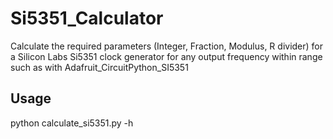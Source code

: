 # Si5351_Calculator
Calculate the required parameters (Integer, Fraction, Modulus, R divider) for a Silicon Labs Si5351 clock generator for any output frequency within range such as with Adafruit_CircuitPython_SI5351

## Usage
python calculate_si5351.py -h